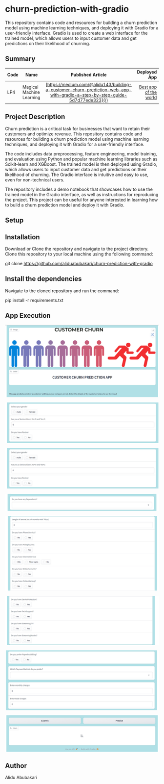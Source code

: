 # churn-prediction-with-gradio
This repository contains code and resources for building a churn prediction model using machine learning techniques, and deploying it with Gradio for a user-friendly interface. Gradio is used to create a web interface for the trained model, which allows users to input customer data and get predictions on their likelihood of churning. 

## Summary
| Code      | Name        | Published Article |  Deployed App |
|-----------|-------------|:-------------:|------:|
| LP4 | Magical Machine Learning |  [https://medium.com/@alidu143/building-a-customer-churn-prediction-web-app-with-gradio-a-step-by-step-guide-5d7d77ede323](/) | [Best app of the world](/) |

## Project Description
Churn prediction is a critical task for businesses that want to retain their customers and optimize revenue. This repository contains code and resources for building a churn prediction model using machine learning techniques, and deploying it with Gradio for a user-friendly interface.

The code includes data preprocessing, feature engineering, model training, and evaluation using Python and popular machine learning libraries such as Scikit-learn and XGBoost. The trained model is then deployed using Gradio, which allows users to input customer data and get predictions on their likelihood of churning. The Gradio interface is intuitive and easy to use, even for non-technical users.

The repository includes a demo notebook that showcases how to use the trained model in the Gradio interface, as well as instructions for reproducing the project. This project can be useful for anyone interested in learning how to build a churn prediction model and deploy it with Gradio.

## Setup

## Installation
Download or Clone the repository and navigate to the project directory. Clone this repository to your local machine using the following command:

git clone https://github.com/aliduabubakari/churn-prediction-with-gradio 

## Install the dependencies

Navigate to the cloned repository and run the command:

pip install -r requirements.txt

## App Execution

![Alt text](images\1.png)

![Alt text](images\2.png)

![Alt text](images\3.png)

![Alt text](images\4.png)

![Alt text](images\5.png)

![Alt text](images\6.png)

![Alt text](images\7.png)

![Alt text](images\8.png)


## Author
Alidu Abubakari